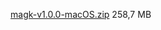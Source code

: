 [magk-v1.0.0-macOS.zip](https://mega.nz/file/GN00XZzK#fvyUIWgbV330Bc7Dgoc3rVEQsLBG6WWSlJjp2ko9_RM) 258,7 MB
